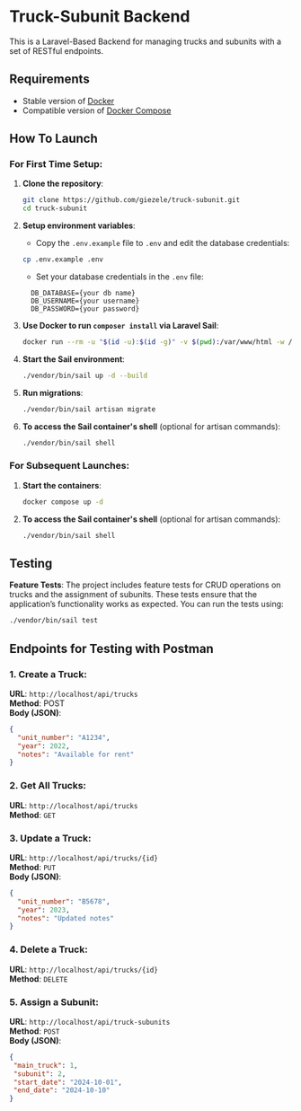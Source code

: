# Truck-Subunit Backend

This is a Laravel-Based Backend for managing trucks and subunits with a set of RESTful endpoints. 
## Requirements
- Stable version of [Docker](https://docs.docker.com/engine/install/)
- Compatible version of [Docker Compose](https://docs.docker.com/compose/install/#install-compose)

## How To Launch

### For First Time Setup:
1. **Clone the repository**:
    ```bash
    git clone https://github.com/giezele/truck-subunit.git
    cd truck-subunit
    ```

2. **Setup environment variables**:
    - Copy the `.env.example` file to `.env` and edit the database credentials:
    ```bash
    cp .env.example .env
    ```
    - Set your database credentials in the `.env` file:
    ```env
      DB_DATABASE={your db name}
      DB_USERNAME={your username}
      DB_PASSWORD={your password}
    ```

3. **Use Docker to run `composer install` via Laravel Sail**:
    ```bash
    docker run --rm -u "$(id -u):$(id -g)" -v $(pwd):/var/www/html -w /var/www/html laravelsail/php82-composer:latest composer install
    ```

4. **Start the Sail environment**:
    ```bash
    ./vendor/bin/sail up -d --build
    ```

5. **Run migrations**:
    ```bash
    ./vendor/bin/sail artisan migrate
    ```

6. **To access the Sail container's shell** (optional for artisan commands):
    ```bash
    ./vendor/bin/sail shell
    ```

### For Subsequent Launches:
1. **Start the containers**:
    ```bash
    docker compose up -d
    ```

2. **To access the Sail container's shell** (optional for artisan commands):
    ```bash
    ./vendor/bin/sail shell
    ```

## Testing

**Feature Tests**: The project includes feature tests for CRUD operations on trucks and the assignment of subunits. These tests ensure that the application’s functionality works as expected. You can run the tests using:
   ```bash
   ./vendor/bin/sail test
```

## Endpoints for Testing with Postman

### 1. **Create a Truck**:
**URL**: `http://localhost/api/trucks`  
**Method**: POST  
**Body (JSON)**:
   ```json
   {
     "unit_number": "A1234",
     "year": 2022,
     "notes": "Available for rent"
   }
   ```
### 2. **Get All Trucks**:
   **URL**: `http://localhost/api/trucks`  
   **Method**: `GET`

### 3. **Update a Truck**:
   **URL**: `http://localhost/api/trucks/{id}`  
   **Method**: `PUT`  
   **Body (JSON)**:
   ```json
   {
     "unit_number": "B5678",
     "year": 2023,
     "notes": "Updated notes"
   }
```
### 4. **Delete a Truck**:
**URL**: `http://localhost/api/trucks/{id}`  
**Method**: `DELETE`  

### 5. **Assign a Subunit**:
**URL**: `http://localhost/api/truck-subunits`  
**Method**: `POST`  
**Body (JSON)**:
   ```json
   {
    "main_truck": 1,
    "subunit": 2,
    "start_date": "2024-10-01",
    "end_date": "2024-10-10"
}
```
